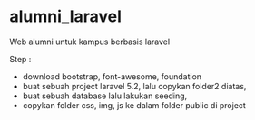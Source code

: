 # alumni_laravel
Web alumni untuk kampus berbasis laravel

Step : 

- download bootstrap, font-awesome, foundation
- buat sebuah project laravel 5.2, lalu copykan folder2 diatas,
- buat sebuah database lalu lakukan seeding, 
- copykan folder css, img, js ke dalam folder public di project
